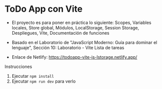 # ToDo App con Vite

- El proyecto es para poner en práctica lo siguiente: Scopes, Variables locales, Store global,  Módulos, LocalStorage, Session Storage, Despliegues, Vite, Documentación de funciones

- Basado en el Laboratorio de "JavaScript Moderno: Guía para dominar el lenguaje", Sección 10: Laboratorio - Vite Lista de tareas

- Enlace de Netlify: https://todoapp-vite-js-lstorage.netlify.app/

Instrucciones
1. Ejecutar ```npm install```
2. Ejecutar ```npm run dev``` para verlo